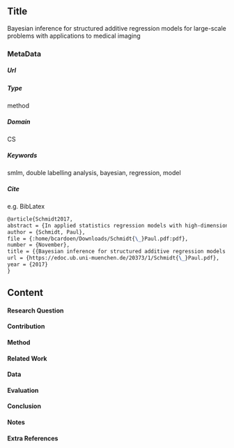 ## Title
Bayesian inference for structured additive regression models for large-scale problems with applications to medical imaging
### MetaData
##### Url

##### Type
method

##### Domain
CS
##### Keywords
smlm, double labelling analysis, bayesian, regression, model



##### Cite
e.g. BibLatex
```LaTex
@article{Schmidt2017,
abstract = {In applied statistics regression models with high-dimensional coefficients can occur which cannot be estimated using ordinary computers. Amongst others, this applies to the analysis of digital images taking spatio-temporal dependencies into account as they commonly occur within bio-medical research. In this thesis a procedure is formulated which allows to fit regression models with high-dimensional coefficients and non-normal response values requiring only moderate computational equipment. To this end, limitations of different inference strategies for structured additive regression models are demonstrated when applied to high-dimensional problems and possible solutions are discussed. Based thereon an algorithm is formulated whose strengths and weaknesses are subsequently analyzed using simulation studies. Furthermore, the procedure is applied to three different fields of bio-medical imaging from which can be concluded that the algorithm is a promising candidate for answering high-dimensional problems.},
author = {Schmidt, Paul},
file = {:home/bcardoen/Downloads/Schmidt{\_}Paul.pdf:pdf},
number = {November},
title = {{Bayesian inference for structured additive regression models for large-scale problems with applications to medical imaging}},
url = {https://edoc.ub.uni-muenchen.de/20373/1/Schmidt{\_}Paul.pdf},
year = {2017}
}


```
## Content
#### Research Question

#### Contribution


#### Method


#### Related Work


#### Data


#### Evaluation


#### Conclusion

#### Notes

#### Extra References
